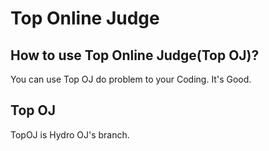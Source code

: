 # Top Online Judge
## How to use Top Online Judge(Top OJ)?
You can use Top OJ do problem to your Coding.
It's Good.
## Top OJ
TopOJ is Hydro OJ's branch.
